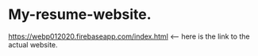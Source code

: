 # My-resume-website.
https://webp012020.firebaseapp.com/index.html &lt;-- here is the link to the actual website.
